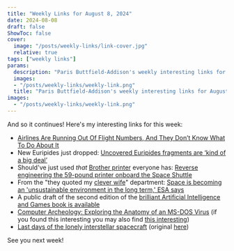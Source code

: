 ```yaml
---
title: "Weekly Links for August 8, 2024"
date: 2024-08-08
draft: false
ShowToc: false
cover:
  image: "/posts/weekly-links/link-cover.jpg"
  relative: true
tags: ["weekly links"]
params:
  description: "Paris Buttfield-Addison's weekly interesting links for August 8, 2024."
  images:
  - "/posts/weekly-links/weekly-link.png"
  title: "Paris Buttfield-Addison's weekly interesting links for August 8, 2024."
images:
  - "/posts/weekly-links/weekly-link.png"
---
```


And so it continues! Here's my interesting links for this week:

* [Airlines Are Running Out Of Flight Numbers, And They Don’t Know What To Do About It](https://viewfromthewing.com/airlines-are-running-out-of-flight-numbers-and-they-dont-know-what-to-do-about-it/)
* New Euripides just dropped: [Uncovered Euripides fragments are ‘kind of a big deal’](https://www.colorado.edu/asmagazine/2024/08/01/uncovered-euripides-fragments-are-kind-big-deal)
* Should've just used _that_ [Brother printer](https://www.theverge.com/23642073/best-printer-2023-brother-laser-wi-fi-its-fine) everyone has: [Reverse engineering the 59-pound printer onboard the Space Shuttle](http://www.righto.com/2024/08/space-shuttle-interim-teleprinter.html)
* From the "they quoted my [clever wife](https://themartianlife.com)" department: [Space is becoming an 'unsustainable environment in the long term,' ESA says](https://www.space.com/european-space-agency-space-environment-report)
* A public draft of the second edition of the [brilliant Artificial Intelligence and Games book is available](https://gameaibook.org)
* [Computer Archeology: Exploring the Anatomy of an MS-DOS Virus](https://www.metacodes.pro/blog/computer_archeology_exploring_the_anatomy_of_an_ms_dos_virus/) (if you found this interesting you may also find [this interesting](http://www.textfiles.com/magazines/40HEX/))
* [Last days of the lonely interstellar spacecraft](https://archive.is/V6N8z#selection-1709.0-1709.47) (original [here](https://www.ft.com/content/0f2dce04-ec78-4aeb-808c-cff5b5135699))


See you next week!

